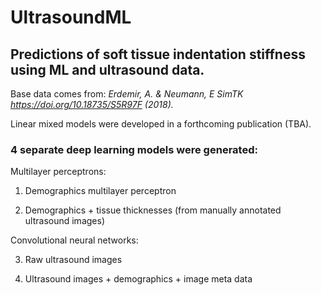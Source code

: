 # UltrasoundML
## Predictions of soft tissue indentation stiffness using ML and ultrasound data. 

Base data comes from: *Erdemir, A. & Neumann, E SimTK https://doi.org/10.18735/S5R97F (2018).*

Linear mixed models were developed in a forthcoming publication (TBA).

### 4 separate deep learning models were generated:

  Multilayer perceptrons:
  
  1. Demographics multilayer perceptron
    
  2. Demographics + tissue thicknesses (from manually annotated ultrasound images)
    
  Convolutional neural networks:
  
  3. Raw ultrasound images
    
  4. Ultrasound images + demographics + image meta data
  
  

